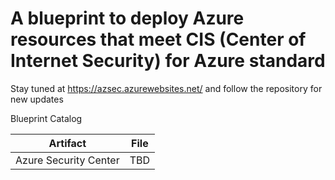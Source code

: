 # A blueprint to deploy Azure resources that meet CIS (Center of Internet Security) for Azure standard

Stay tuned at https://azsec.azurewebsites.net/ and follow the repository for new updates

Blueprint Catalog

| Artifact | File | 
| -------- | ---- |
| Azure Security Center | TBD |